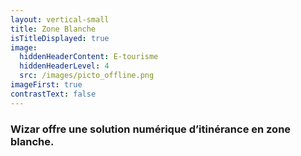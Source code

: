 ```yaml
---
layout: vertical-small
title: Zone Blanche
isTitleDisplayed: true
image:
  hiddenHeaderContent: E-tourisme
  hiddenHeaderLevel: 4
  src: /images/picto_offline.png
imageFirst: true
contrastText: false
---
```

### Wizar offre une solution numérique d’itinérance en zone blanche.

